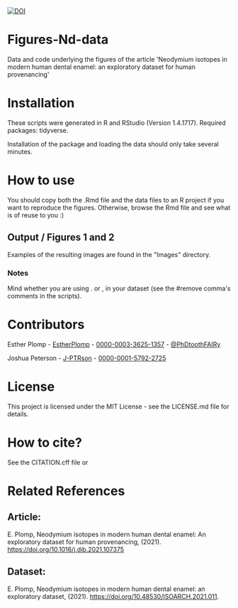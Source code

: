 

[![DOI](https://zenodo.org/badge/391391506.svg)](https://zenodo.org/badge/latestdoi/391391506)


# Figures-Nd-data
Data and code underlying the figures of the article 'Neodymium isotopes in modern human dental enamel: an exploratory dataset for human provenancing'


# Installation
These scripts were generated in R and RStudio (Version 1.4.1717). Required packages: tidyverse.

Installation of the package and loading the data should only take several minutes. 

# How to use
You should copy both the .Rmd file and the data files to an R project if you want to reproduce the figures. Otherwise, browse the Rmd file and see what is of reuse to you :)

## Output / Figures 1 and 2
Examples of the resulting images are found in the "Images" directory.

### Notes
Mind whether you are using . or , in your dataset (see the #remove comma's comments in the scripts).

# Contributors
Esther Plomp - [EstherPlomp](https://github.com/EstherPlomp) - [0000-0003-3625-1357](https://orcid.org/0000-0003-3625-1357) - [@PhDtoothFAIRy](https://twitter.com/PhDToothFAIRy)

Joshua Peterson - [J-PTRson](https://github.com/J-PTRSON) - [0000-0001-5792-2725](http://orcid.org/0000-0001-5792-2725)

# License
This project is licensed under the MIT License - see the LICENSE.md file for details.

# How to cite?
See the CITATION.cff file or 



# Related References 
## Article: 
E. Plomp, Neodymium isotopes in modern human dental enamel: An exploratory dataset for human provenancing, (2021).  https://doi.org/10.1016/j.dib.2021.107375
## Dataset: 
E. Plomp, Neodymium isotopes in modern human dental enamel: an exploratory dataset, (2021). https://doi.org/10.48530/ISOARCH.2021.011.
